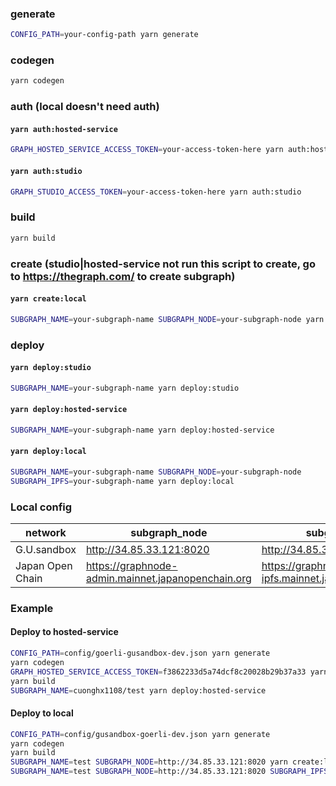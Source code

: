 ### generate

```sh
CONFIG_PATH=your-config-path yarn generate
```

### codegen

```sh
yarn codegen
```

### auth (local doesn't need auth)

#### `yarn auth:hosted-service`

```sh
GRAPH_HOSTED_SERVICE_ACCESS_TOKEN=your-access-token-here yarn auth:hosted-service
```

#### `yarn auth:studio`

```sh
GRAPH_STUDIO_ACCESS_TOKEN=your-access-token-here yarn auth:studio
```

### build

```sh
yarn build
```

### create (studio|hosted-service not run this script to create, go to https://thegraph.com/ to create subgraph)

#### `yarn create:local`

```sh
SUBGRAPH_NAME=your-subgraph-name SUBGRAPH_NODE=your-subgraph-node yarn create:local
```

### deploy

#### `yarn deploy:studio`

```sh
SUBGRAPH_NAME=your-subgraph-name yarn deploy:studio
```

#### `yarn deploy:hosted-service`

```sh
SUBGRAPH_NAME=your-subgraph-name yarn deploy:hosted-service
```

#### `yarn deploy:local`

```sh
SUBGRAPH_NAME=your-subgraph-name SUBGRAPH_NODE=your-subgraph-node
SUBGRAPH_IPFS=your-subgraph-name yarn deploy:local
```

### Local config

| network          | subgraph_node                                      | subgraph_ipfs                                      |
| ---------------- | -------------------------------------------------- | -------------------------------------------------- |
| G.U.sandbox      | http://34.85.33.121:8020                           | http://34.85.33.121:5001                           |
| Japan Open Chain | https://graphnode-admin.mainnet.japanopenchain.org | https://graphnode-ipfs.mainnet.japanopenchain.org" |

### Example

#### Deploy to hosted-service

```sh
CONFIG_PATH=config/goerli-gusandbox-dev.json yarn generate
yarn codegen
GRAPH_HOSTED_SERVICE_ACCESS_TOKEN=f3862233d5a74dcf8c20028b29b37a33 yarn auth:hosted-service
yarn build
SUBGRAPH_NAME=cuonghx1108/test yarn deploy:hosted-service
```

#### Deploy to local

```sh
CONFIG_PATH=config/gusandbox-goerli-dev.json yarn generate
yarn codegen
yarn build
SUBGRAPH_NAME=test SUBGRAPH_NODE=http://34.85.33.121:8020 yarn create:local
SUBGRAPH_NAME=test SUBGRAPH_NODE=http://34.85.33.121:8020 SUBGRAPH_IPFS=http://34.85.33.121:5001 yarn deploy:local
```
